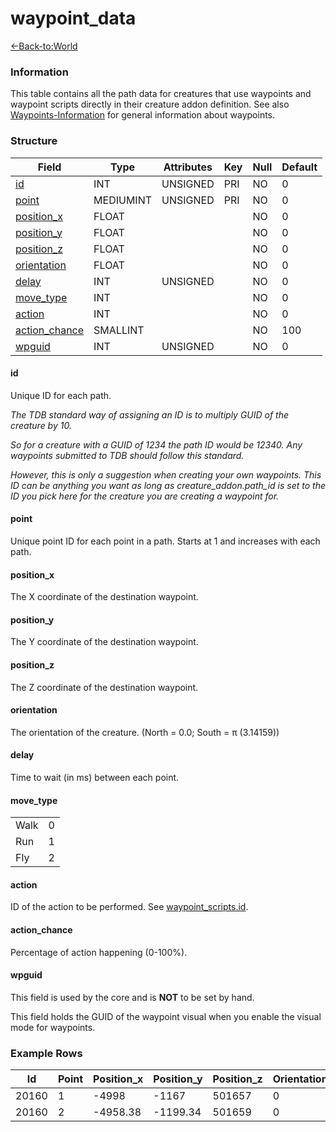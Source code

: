 # waypoint\_data

[<-Back-to:World](database-world.md)

### Information

This table contains all the path data for creatures that use waypoints and waypoint scripts directly in their creature addon definition. See also [Waypoints-Information](Waypoints-Information) for general information about waypoints.

### Structure

| Field                            | Type         | Attributes   | Key | Null | Default |
|----------------------------------|--------------|--------------|-----|------|---------|
| [id](#id)                        | INT      | UNSIGNED     | PRI | NO   | 0       |
| [point](#point)                  | MEDIUMINT | UNSIGNED     | PRI | NO   | 0       |
| [position\_x](#position_x)       | FLOAT        |              |     | NO   | 0       |
| [position\_y](#position_y)       | FLOAT        |              |     | NO   | 0       |
| [position\_z](#position_z)       | FLOAT        |              |     | NO   | 0       |
| [orientation](#orientation)      | FLOAT        |              |     | NO   | 0       |
| [delay](#delay)                  | INT      | UNSIGNED     |     | NO   | 0       |
| [move\_type](#move_type)         | INT      |              |     | NO   | 0       |
| [action](#action)                | INT      |              |     | NO   | 0       |
| [action\_chance](#action_chance) | SMALLINT  |              |     | NO   | 100     |
| [wpguid](#wpguid)                | INT      | UNSIGNED     |     | NO   | 0       |

#### id

Unique ID for each path.

*The TDB standard way of assigning an ID is to multiply GUID of the creature by 10.*

*So for a creature with a GUID of 1234 the path ID would be 12340. Any waypoints submitted to TDB should follow this standard.*

*However, this is only a suggestion when creating your own waypoints. This ID can be anything you want as long as creature\_addon.path\_id is set to the ID you pick here for the creature you are creating a waypoint for.*

#### point

Unique point ID for each point in a path. Starts at 1 and increases with each path.

#### position\_x

The X coordinate of the destination waypoint.

#### position\_y

The Y coordinate of the destination waypoint.

#### position\_z

The Z coordinate of the destination waypoint.

#### orientation

The orientation of the creature. (North = 0.0; South = π (3.14159))

#### delay

Time to wait (in ms) between each point.

#### move\_type

|      |     |
|------|-----|
| Walk | 0   |
| Run  | 1   |
| Fly  | 2   |

#### action

ID of the action to be performed. See [waypoint\_scripts.id](waypoint_scripts).

#### action\_chance

Percentage of action happening (0-100%).

#### wpguid

This field is used by the core and is **NOT** to be set by hand.

This field holds the GUID of the waypoint visual when you enable the visual mode for waypoints.

### Example Rows

| Id    | Point | Position\_x | Position\_y | Position\_z | Orientation | Delay | Move\_type | Action | Action\_chance | wpguid |
|-------|-------|-------------|-------------|-------------|-------------|-------|------------|--------|----------------|--------|
| 20160 | 1     | -4998       | -1167       | 501657      | 0           | 10000 | 0          | 0      | 100            | 0      |
| 20160 | 2     | -4958.38    | -1199.34    | 501659      | 0           | 0     | 0          | 0      | 100            | 0      |

